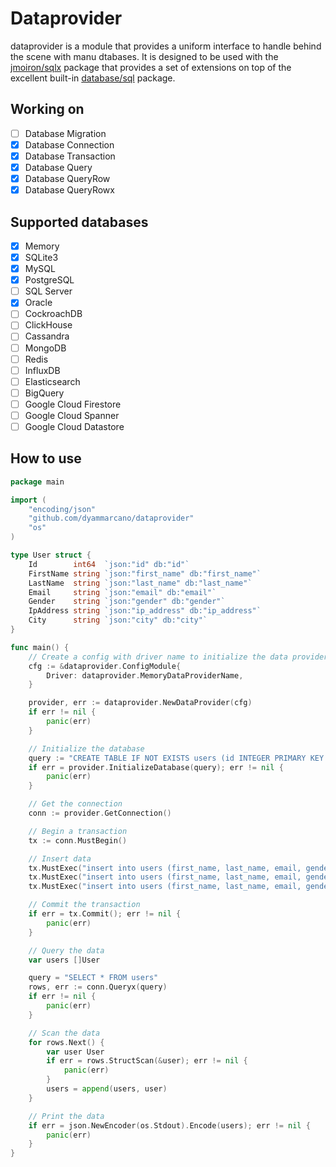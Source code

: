# Dataprovider

dataprovider is a module that provides a uniform interface to handle behind the scene with manu dtabases. It is designed
to be used with the [jmoiron/sqlx](https://github.com/jmoiron/sqlx) package that provides a set of extensions on top of
the excellent built-in [database/sql](https://pkg.go.dev/database/sql) package.

## Working on

- [ ] Database Migration
- [x] Database Connection
- [x] Database Transaction
- [x] Database Query
- [x] Database QueryRow
- [x] Database QueryRowx

## Supported databases

- [x] Memory
- [x] SQLite3
- [x] MySQL
- [x] PostgreSQL
- [ ] SQL Server
- [x] Oracle
- [ ] CockroachDB
- [ ] ClickHouse
- [ ] Cassandra
- [ ] MongoDB
- [ ] Redis
- [ ] InfluxDB
- [ ] Elasticsearch
- [ ] BigQuery
- [ ] Google Cloud Firestore
- [ ] Google Cloud Spanner
- [ ] Google Cloud Datastore

## How to use

```go
package main

import (
	"encoding/json"
	"github.com/dyammarcano/dataprovider"
	"os"
)

type User struct {
	Id        int64  `json:"id" db:"id"`
	FirstName string `json:"first_name" db:"first_name"`
	LastName  string `json:"last_name" db:"last_name"`
	Email     string `json:"email" db:"email"`
	Gender    string `json:"gender" db:"gender"`
	IpAddress string `json:"ip_address" db:"ip_address"`
	City      string `json:"city" db:"city"`
}

func main() {
	// Create a config with driver name to initialize the data provider
	cfg := &dataprovider.ConfigModule{
		Driver: dataprovider.MemoryDataProviderName,
	}

	provider, err := dataprovider.NewDataProvider(cfg)
	if err != nil {
		panic(err)
	}

	// Initialize the database
	query := "CREATE TABLE IF NOT EXISTS users (id INTEGER PRIMARY KEY AUTOINCREMENT, first_name TEXT, last_name TEXT, email TEXT, gender TEXT, ip_address TEXT, city TEXT);"
	if err = provider.InitializeDatabase(query); err != nil {
		panic(err)
	}

	// Get the connection
	conn := provider.GetConnection()

	// Begin a transaction
	tx := conn.MustBegin()

	// Insert data
	tx.MustExec("insert into users (first_name, last_name, email, gender, ip_address, city) values ('Marcus', 'Bengefield', 'mbengefield0@vistaprint.com', 'Male', '83.121.11.105', 'Miura');")
	tx.MustExec("insert into users (first_name, last_name, email, gender, ip_address, city) values ('Brandise', 'Mateuszczyk', 'bmateuszczyk1@vistaprint.com', 'Female', '131.187.209.233', 'Dalududalu');")
	tx.MustExec("insert into users (first_name, last_name, email, gender, ip_address, city) values ('Ray', 'Ginnaly', 'rginnaly2@merriam-webster.com', 'Male', '76.71.94.89', 'Al Baqāliţah');")

	// Commit the transaction
	if err = tx.Commit(); err != nil {
		panic(err)
	}

	// Query the data
	var users []User

	query = "SELECT * FROM users"
	rows, err := conn.Queryx(query)
	if err != nil {
		panic(err)
	}

	// Scan the data
	for rows.Next() {
		var user User
		if err = rows.StructScan(&user); err != nil {
			panic(err)
		}
		users = append(users, user)
	}

	// Print the data
	if err = json.NewEncoder(os.Stdout).Encode(users); err != nil {
		panic(err)
	}
}
```